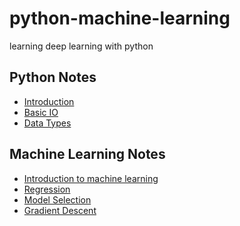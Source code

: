 # python-machine-learning

learning deep learning with python

## Python Notes

 - [Introduction]()
 - [Basic IO]()
 - [Data Types]()

## Machine Learning Notes

- [Introduction to machine learning](./machine-learning/introduction.ipynb)
- [Regression](./machine-learning/regression.ipynb)
- [Model Selection](./machine-learning/model_selection.ipynb)
- [Gradient Descent](./machine-learning/effective_gradient_descent.ipynb)

